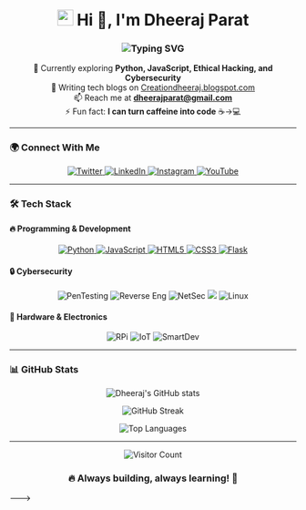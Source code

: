 <h1 align="center">
  <img src="https://media.giphy.com/media/hvRJCLFzcasrR4ia7z/giphy.gif" width="28"> 
  Hi 👋, I'm Dheeraj Parat
</h1>

<h3 align="center">
  <img src="https://readme-typing-svg.herokuapp.com?font=Fira+Code&pause=1000&color=00F72D&center=true&vCenter=true&width=600&lines=Tech+Enthusiast+%7C+Ethical+Hacker;Cybersecurity+Specialist+%7C+Electronics+Engineer;Building+the+future+one+commit+at+a+time" alt="Typing SVG" />
</h3>

<div align="center">
  
🌱 Currently exploring **Python, JavaScript, Ethical Hacking, and Cybersecurity**  
📝 Writing tech blogs on [Creationdheeraj.blogspot.com](https://creationdheeraj.blogspot.com)  
📫 Reach me at **dheerajparat@gmail.com**  
⚡ Fun fact: **I can turn caffeine into code** ☕→💻  

</div>

---

### 🌍 Connect With Me

<p align="center">
  <a href="https://twitter.com/dheerajparat" target="blank">
    <img src="https://img.shields.io/badge/Twitter-1DA1F2?style=for-the-badge&logo=twitter&logoColor=white" alt="Twitter"/>
  </a>
  <a href="https://www.linkedin.com/in/dheerajparat/" target="blank">
    <img src="https://img.shields.io/badge/LinkedIn-0077B5?style=for-the-badge&logo=linkedin&logoColor=white" alt="LinkedIn"/>
  </a>
  <a href="https://instagram.com/dheerajparat" target="blank">
    <img src="https://img.shields.io/badge/Instagram-E4405F?style=for-the-badge&logo=instagram&logoColor=white" alt="Instagram"/>
  </a>
  <a href="https://www.youtube.com/@dheerajparat" target="blank">
    <img src="https://img.shields.io/badge/YouTube-FF0000?style=for-the-badge&logo=youtube&logoColor=white" alt="YouTube"/>
  </a>
</p>

---

### 🛠️ Tech Stack

#### 🔥 Programming & Development
<p align="center">
  <a href="https://www.python.org" target="_blank">
    <img src="https://img.shields.io/badge/Python-3776AB?style=for-the-badge&logo=python&logoColor=white" alt="Python"/>
  </a>
  <a href="https://developer.mozilla.org/en-US/docs/Web/JavaScript" target="_blank">
    <img src="https://img.shields.io/badge/JavaScript-F7DF1E?style=for-the-badge&logo=javascript&logoColor=black" alt="JavaScript"/>
  </a>
  <a href="https://www.w3.org/html/" target="_blank">
    <img src="https://img.shields.io/badge/HTML5-E34F26?style=for-the-badge&logo=html5&logoColor=white" alt="HTML5"/>
  </a>
  <a href="https://www.w3schools.com/css/" target="_blank">
    <img src="https://img.shields.io/badge/CSS3-1572B6?style=for-the-badge&logo=css3&logoColor=white" alt="CSS3"/>
  </a>
  <a href="https://flask.palletsprojects.com/" target="_blank">
    <img src="https://img.shields.io/badge/Flask-000000?style=for-the-badge&logo=flask&logoColor=white" alt="Flask"/>
  </a>
</p>

#### 🔒 Cybersecurity
<p align="center">
  <img src="https://img.shields.io/badge/Penetration_Testing-4285F4?style=for-the-badge&logo=google-chrome&logoColor=white" alt="PenTesting"/>
  <img src="https://img.shields.io/badge/Reverse_Engineering-FF6C37?style=for-the-badge&logo=git&logoColor=white" alt="Reverse Eng"/>
  <img src="https://img.shields.io/badge/Network_Security-4EA94B?style=for-the-badge&logo=cisco&logoColor=white" alt="NetSec"/>
  <img src="https://www.linux.org/" target="_blank">
    <img src="https://img.shields.io/badge/Linux-FCC624?style=for-the-badge&logo=linux&logoColor=black" alt="Linux"/>
  </a>
</p>

#### 🔧 Hardware & Electronics
<p align="center">
  <img src="https://img.shields.io/badge/Raspberry_Pi-A22846?style=for-the-badge&logo=raspberry-pi&logoColor=white" alt="RPi"/>
  <img src="https://img.shields.io/badge/IoT-FF6F00?style=for-the-badge&logo=arduino&logoColor=white" alt="IoT"/>
  <img src="https://img.shields.io/badge/Smart_Devices-32CD32?style=for-the-badge&logo=android&logoColor=white" alt="SmartDev"/>
</p>

---

### 📊 GitHub Stats

<div align="center">
  
![Dheeraj's GitHub stats](https://github-readme-stats.vercel.app/api?username=dheerajparat&show_icons=true&theme=radical&hide_border=true&bg_color=0D1117)
  
![GitHub Streak](https://github-readme-streak-stats.herokuapp.com/?user=dheerajparat&theme=radical&hide_border=true&background=0D1117)
  
![Top Languages](https://github-readme-stats.vercel.app/api/top-langs/?username=dheerajparat&layout=compact&theme=radical&hide_border=true&bg_color=0D1117)

</div>

---

<div align="center">
  
![Visitor Count](https://komarev.com/ghpvc/?username=dheerajparat&color=blueviolet&style=flat-square)
  
</div>

<h3 align="center">
  🔥 Always building, always learning! 🚀
</h3>

--->
